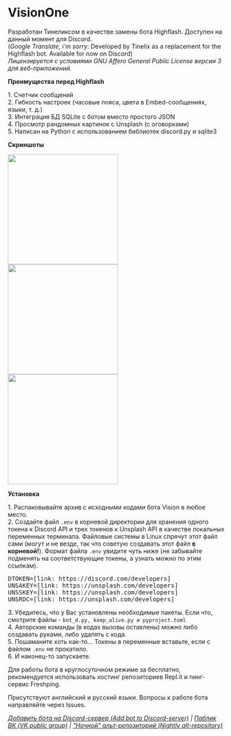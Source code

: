 <h1>VisionOne</h1>
<p>Разработан Тинеликсом в качестве замены бота Highflash. Доступен на данный момент для Discord.<br>
  (<i>Google Translate, i'm sorry</i>: Developed by Tinelix as a replacement for the Highflash bot. Available for now on Discord)<br>
<i>Лицензируется с условиями GNU Affero General Public License версии 3 для веб-приложений.</i>
<p><b>Преимущества перед Highflash</b>
<p>1. Счетчик сообщений
<br>2. Гибкость настроек (часовые пояса, цвета в Embed-сообщениях, языки, т. д.)
<br>3. Интеграция БД SQLite с ботом вместо простого JSON
<br>4. Просмотр рандомных картинок с Unsplash (с оговорками)
<br>5. Написан на Python с использованием библиотек discord.py и sqlite3
<p><b>Скриншоты</b>
<p><img src="https://media.discordapp.net/attachments/787270057952542720/798878165325185084/screenshot_001.png" height="256"></img>
<img src="https://media.discordapp.net/attachments/787270057952542720/798878192193634314/screenshot_002.png" height="256"></img>
<img src="https://media.discordapp.net/attachments/787270057952542720/798878179234283520/screenshot_003.png" height="256"></img>
<p><b>Установка</b>
<p>1. Распаковывайте архив с исходными кодами бота Vision в любое место.
<br>2. Создайте файл <code>.env</code> в корневой директории для хранения одного токена к Discord API и трех токенов к Unsplash API в качестве локальных переменных терминала. Файловые системы в Linux спрячут этот файл сами (могут и не везде, так что советую создавать этот файл <b>в корневой!</b>). Формат файла <code>.env</code> увидите чуть ниже (не забывайте подменять на соответствующие токены, а узнать можно по этим ссылкам).
<pre>DTOKEN=[link: https://discord.com/developers]
UNSAKEY=[link: https://unsplash.com/developers]
UNSSKEY=[link: https://unsplash.com/developers]
UNSRDC=[link: https://unsplash.com/developers]</pre>
3. Убедитесь, что у Вас установлены необходимые пакеты. Если что, смотрите файлы - <code>bot_d.py, keep_alive.py и pyproject.toml</code>
<br>4. Авторские команды (в кодах вызовы оставлены) можно либо создавать руками, либо удалять с кода.
<br>5. Пошаманите хоть как-то... Токены в переменные вставьте, если с файлом <code>.env</code> не прокатило.
<br>6. И наконец-то запускаете.
<p>Для работы бота в круглосуточном режиме за бесплатно, рекомендуется использовать хостинг репозиториев Repl.it и пинг-сервис Freshping.
<p>Присутствуют английский и русский языки. Вопросы к работе бота направляйте через Issues.
<p><i><a href="https://discord.com/api/oauth2/authorize?client_id=785383439196487720&permissions=8&scope=bot">Добавить бота на Discord-сервер (Add bot to Discord-server)</a> | <a href="https://vk.com/tinelix">Паблик ВК (VK public group)</a> | <a href="https://repl.it/@tinelix/visionbot">"Ночной" альт-репозиторий (Nightly alt-repository)</i></a>
